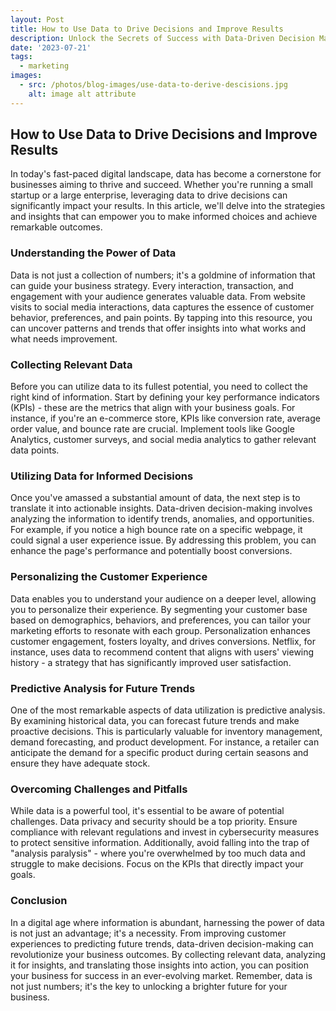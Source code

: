 ```yaml
---
layout: Post
title: How to Use Data to Drive Decisions and Improve Results
description: Unlock the Secrets of Success with Data-Driven Decision Making! 📊🚀 Dive into our latest article to discover how leveraging data can transform your business strategies and boost results. From personalized customer experiences to predicting future trends, learn how to harness the power of data for unparalleled success. Don't miss out on this game-changing insight!
date: '2023-07-21'
tags:
  - marketing
images:
  - src: /photos/blog-images/use-data-to-derive-descisions.jpg
    alt: image alt attribute
---
```


## How to Use Data to Drive Decisions and Improve Results

In today's fast-paced digital landscape, data has become a cornerstone for businesses aiming to thrive and succeed. Whether you're running a small startup or a large enterprise, leveraging data to drive decisions can significantly impact your results. In this article, we'll delve into the strategies and insights that can empower you to make informed choices and achieve remarkable outcomes.

### Understanding the Power of Data

Data is not just a collection of numbers; it's a goldmine of information that can guide your business strategy. Every interaction, transaction, and engagement with your audience generates valuable data. From website visits to social media interactions, data captures the essence of customer behavior, preferences, and pain points. By tapping into this resource, you can uncover patterns and trends that offer insights into what works and what needs improvement.

### Collecting Relevant Data

Before you can utilize data to its fullest potential, you need to collect the right kind of information. Start by defining your key performance indicators (KPIs) - these are the metrics that align with your business goals. For instance, if you're an e-commerce store, KPIs like conversion rate, average order value, and bounce rate are crucial. Implement tools like Google Analytics, customer surveys, and social media analytics to gather relevant data points.

### Utilizing Data for Informed Decisions

Once you've amassed a substantial amount of data, the next step is to translate it into actionable insights. Data-driven decision-making involves analyzing the information to identify trends, anomalies, and opportunities. For example, if you notice a high bounce rate on a specific webpage, it could signal a user experience issue. By addressing this problem, you can enhance the page's performance and potentially boost conversions.

### Personalizing the Customer Experience

Data enables you to understand your audience on a deeper level, allowing you to personalize their experience. By segmenting your customer base based on demographics, behaviors, and preferences, you can tailor your marketing efforts to resonate with each group. Personalization enhances customer engagement, fosters loyalty, and drives conversions. Netflix, for instance, uses data to recommend content that aligns with users' viewing history - a strategy that has significantly improved user satisfaction.

### Predictive Analysis for Future Trends

One of the most remarkable aspects of data utilization is predictive analysis. By examining historical data, you can forecast future trends and make proactive decisions. This is particularly valuable for inventory management, demand forecasting, and product development. For instance, a retailer can anticipate the demand for a specific product during certain seasons and ensure they have adequate stock.

### Overcoming Challenges and Pitfalls

While data is a powerful tool, it's essential to be aware of potential challenges. Data privacy and security should be a top priority. Ensure compliance with relevant regulations and invest in cybersecurity measures to protect sensitive information. Additionally, avoid falling into the trap of "analysis paralysis" - where you're overwhelmed by too much data and struggle to make decisions. Focus on the KPIs that directly impact your goals.

### Conclusion

In a digital age where information is abundant, harnessing the power of data is not just an advantage; it's a necessity. From improving customer experiences to predicting future trends, data-driven decision-making can revolutionize your business outcomes. By collecting relevant data, analyzing it for insights, and translating those insights into action, you can position your business for success in an ever-evolving market. Remember, data is not just numbers; it's the key to unlocking a brighter future for your business.